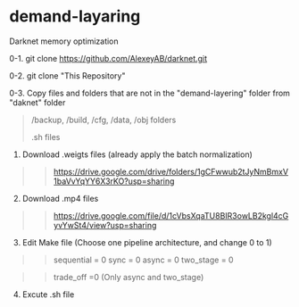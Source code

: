 # demand-layaring
Darknet memory optimization

0-1. git clone https://github.com/AlexeyAB/darknet.git

0-2. git clone "This Repository"

0-3. Copy files and folders that are not in the "demand-layering" folder from "daknet" folder

> /backup, /build, /cfg, /data, /obj folders
> 
> .sh files


1. Download .weigts files (already apply the batch normalization)
>> https://drive.google.com/drive/folders/1gCFwwub2tJyNmBmxV1baVvYqYY6X3rKO?usp=sharing

2. Download .mp4 files
>> https://drive.google.com/file/d/1cVbsXqaTU8BIR3owLB2kgl4cGyvYwSt4/view?usp=sharing

3. Edit Make file (Choose one pipeline architecture, and change 0 to 1)
>> sequential = 0
>> sync = 0
>> async = 0
>> two_stage = 0

>> trade_off =0 (Only async and two_stage)

4. Excute .sh file
